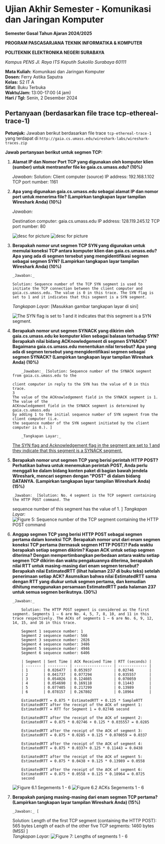# Ujian Akhir Semester - Komunikasi dan Jaringan Komputer

**Semester Gasal Tahun Ajaran 2024/2025**

**PROGRAM PASCASARJANA TEKNIK INFORMATIKA & KOMPUTER**

**POLITEKNIK ELEKTRONIKA NEGERI SURABAYA**

_Kampus PENS Jl. Raya ITS Keputih Sukolilo Surabaya 60111_

**Mata Kuliah:** Komunikasi dan Jaringan Komputer  
**Dosen:** Ferry Astika Saputra  
**Kelas:** S2 IT A  
**Sifat:** Buku Terbuka  
**Waktu/Jam:** 13:00-17:00 (4 jam)  
**Hari / Tgl:** Senin, 2 Desember 2024

## Pertanyaan (berdasarkan file trace tcp-ethereal-trace-1)

**Petunjuk:** Jawaban berikut berdasarkan file trace `tcp-ethereal-trace-1` yang terdapat di `http://gaia.cs.umass.edu/wireshark-labs/wireshark-traces.zip`

**Jawab pertanyaan berikut untuk segmen TCP:**

1.  **Alamat IP dan Nomor Port TCP yang digunakan oleh komputer klien (sumber) untuk mentransfer file ke gaia.cs.umass.edu? (10%)**

    _Jawaban:_
    Solution: Client computer (source)
    IP address: 192.168.1.102
    TCP port number: 1161

2.  **Apa yang digunakan gaia.cs.umass.edu sebagai alamat IP dan nomor port untuk menerima file? (Lampirkan tangkapan layar tampilan Wireshark Anda) (10%)**

    _Jawaban:_

    Destination computer: gaia.cs.umass.edu
    IP address: 128.119.245.12
    TCP port number: 80

    ![desc for picture ](./assets/answare1.png)
    ![desc for picture ](./assets/answare2.png)

3.  **Berapakah nomor urut segmen TCP SYN yang digunakan untuk memulai koneksi TCP antara komputer klien dan gaia.cs.umass.edu? Apa yang ada di segmen tersebut yang mengidentifikasi segmen sebagai segmen SYN? (Lampirkan tangkapan layar tampilan Wireshark Anda) (10%)**

        _Jawaban:_

        Solution: Sequence number of the TCP SYN segment is used to initiate the TCP connection between the client computer and gaia.cs.umass.edu. The value is 0 in this trace. The SYN flag is set to 1 and it indicates that this segment is a SYN segment.

    _Tangkapan Layar:_ [Masukkan gambar tangkapan layar di sini]

    ![The SYN flag is set to 1 and it indicates that this segment is a SYN segment.](./assets/answare3.png)

4.  **Berapakah nomor urut segmen SYNACK yang dikirim oleh gaia.cs.umass.edu ke komputer klien sebagai balasan terhadap SYN? Berapakah nilai bidang ACKnowledgement di segmen SYNACK? Bagaimana gaia.cs.umass.edu menentukan nilai tersebut? Apa yang ada di segmen tersebut yang mengidentifikasi segmen sebagai segmen SYNACK? (Lampirkan tangkapan layar tampilan Wireshark Anda) (10%)**

            _Jawaban:_ [Solution: Sequence number of the SYNACK segment from gaia.cs.umass.edu to the

        client computer in reply to the SYN has the value of 0 in this trace.
        3
        The value of the ACKnowledgement field in the SYNACK segment is 1. The value of the
        ACKnowledgement field in the SYNACK segment is determined by gaia.cs.umass.edu
        by adding 1 to the initial sequence number of SYN segment from the client computer (i.e.
        the sequence number of the SYN segment initiated by the client computer is 0.). ]

            _Tangkapan Layar:_
    [The SYN flag and Acknowledgement flag in the segment are set to 1 and they indicate that this segment is a SYNACK segment.](./assets/answare4.png)

5.  **Berapakah nomor urut segmen TCP yang berisi perintah HTTP POST? Perhatikan bahwa untuk menemukan perintah POST, Anda perlu menggali ke dalam bidang konten paket di bagian bawah jendela Wireshark, mencari segmen dengan "POST" di dalam bidang DATANYA. (Lampirkan tangkapan layar tampilan Wireshark Anda) (15%)**

        _Jawaban:_ [Solution: No. 4 segment is the TCP segment containing the HTTP POST command. The

    sequence number of this segment has the value of 1. ]
    _Tangkapan Layar:_
    ![Figure 5: Sequence number of the TCP segment containing the HTTP POST command ](./assets/answare5.png)

6.  **Anggap segmen TCP yang berisi HTTP POST sebagai segmen pertama dalam koneksi TCP. Berapakah nomor urut dari enam segmen koneksi TCP pertama (termasuk segmen HTTP POST)? Pada waktu berapakah setiap segmen dikirim? Kapan ACK untuk setiap segmen diterima? Dengan mempertimbangkan perbedaan antara waktu setiap segmen TCP dikirim dan waktu pengakuannya diterima, berapakah nilai RTT untuk masing-masing dari enam segmen tersebut? Berapakah nilai EstimatedRTT (lihat halaman 237 di buku teks) setelah penerimaan setiap ACK? Asumsikan bahwa nilai EstimatedRTT sama dengan RTT yang diukur untuk segmen pertama, dan kemudian dihitung menggunakan persamaan EstimatedRTT pada halaman 237 untuk semua segmen berikutnya. (30%)**

        _Jawaban:_

            Solution: The HTTP POST segment is considered as the first segment. Segments 1 – 6 are No. 4, 5, 7, 8, 10, and 11 in this trace respectively. The ACKs of segments 1 – 6 are No. 6, 9, 12, 14, 15, and 16 in this trace.

            Segment 1 sequence number: 1
            Segment 2 sequence number: 566
            Segment 3 sequence number: 2026
            Segment 4 sequence number: 3486
            Segment 5 sequence number: 4946
            Segment 6 sequence number: 6406

            | Segment | Sent Time | ACK Received Time | RTT (seconds) |
            | ------- | --------- | ----------------- | ------------- |
            | 1       | 0.026477  | 0.053937          | 0.02746       |
            | 2       | 0.041737  | 0.077294          | 0.035557      |
            | 3       | 0.054026  | 0.124085          | 0.070059      |
            | 4       | 0.054690  | 0.169118          | 0.11443       |
            | 5       | 0.077405  | 0.217299          | 0.13989       |
            | 6       | 0.078157  | 0.267802          | 0.18964       |

            EstimatedRTT = 0.875 * EstimatedRTT + 0.125 * SampleRTT
            EstimatedRTT after the receipt of the ACK of segment 1:
            EstimatedRTT = RTT for Segment 1 = 0.02746 second

            EstimatedRTT after the receipt of the ACK of segment 2:
            EstimatedRTT = 0.875 * 0.02746 + 0.125 * 0.035557 = 0.0285

            EstimatedRTT after the receipt of the ACK of segment 3:
            EstimatedRTT = 0.875 * 0.0285 + 0.125 * 0.070059 = 0.0337

            EstimatedRTT after the receipt of the ACK of segment 4:
            EstimatedRTT = 0.875 * 0.0337+ 0.125 * 0.11443 = 0.0438
            
            EstimatedRTT after the receipt of the ACK of segment 5:
            EstimatedRTT = 0.875 * 0.0438 + 0.125 * 0.13989 = 0.0558

            EstimatedRTT after the receipt of the ACK of segment 6:
            EstimatedRTT = 0.875 * 0.0558 + 0.125 * 0.18964 = 0.0725
            second

    ![Figure 6.1 Segements 1 - 6](assets/answare6.1.png)
    ![Figure 6.2 ACKs Segements 1 - 6](assets/answare6.2.png)

7.  **Berapakah panjang masing-masing dari enam segmen TCP pertama? (Lampirkan tangkapan layar tampilan Wireshark Anda) (15%)**

        _Jawaban:_ [

    Solution: Length of the first TCP segment (containing the HTTP POST): 565 bytes
    Length of each of the other five TCP segments: 1460 bytes (MSS)
    ]  
     _Tangkapan Layar:_
    ![Figure 7: Lengths of segments 1 - 6 ](assets/answare7.png)
